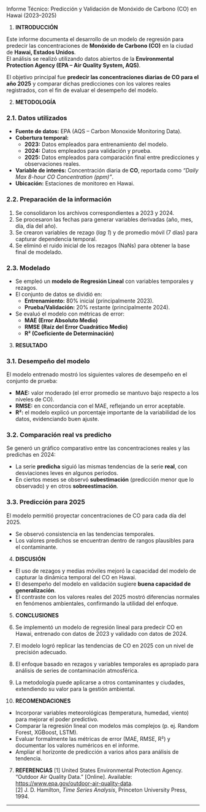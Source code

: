 Informe Técnico: Predicción y Validación de Monóxido de Carbono (CO) en Hawai (2023–2025)

1. **INTRODUCCIÓN**

Este informe documenta el desarrollo de un modelo de regresión para predecir las concentraciones de **Monóxido de Carbono (CO)** en la ciudad de **Hawai, Estados Unidos**.  
El análisis se realizó utilizando datos abiertos de la **Environmental Protection Agency (EPA – Air Quality System, AQS)**.  

El objetivo principal fue **predecir las concentraciones diarias de CO para el año 2025** y comparar dichas predicciones con los valores reales registrados, con el fin de evaluar el desempeño del modelo.

2. **METODOLOGÍA**

### 2.1. Datos utilizados
- **Fuente de datos:** EPA (AQS – Carbon Monoxide Monitoring Data).  
- **Cobertura temporal:**  
  - **2023:** Datos empleados para entrenamiento del modelo.  
  - **2024:** Datos empleados para validación y prueba.  
  - **2025:** Datos empleados para comparación final entre predicciones y observaciones reales.  
- **Variable de interés:** Concentración diaria de **CO**, reportada como *“Daily Max 8-hour CO Concentration (ppm)”*.  
- **Ubicación:** Estaciones de monitoreo en Hawai.  

### 2.2. Preparación de la información
1. Se consolidaron los archivos correspondientes a 2023 y 2024.  
2. Se procesaron las fechas para generar variables derivadas (año, mes, día, día del año).  
3. Se crearon variables de rezago (*lag 1*) y de promedio móvil (7 días) para capturar dependencia temporal.  
4. Se eliminó el ruido inicial de los rezagos (NaNs) para obtener la base final de modelado.  

### 2.3. Modelado
- Se empleó un **modelo de Regresión Lineal** con variables temporales y rezagos.  
- El conjunto de datos se dividió en:  
  - **Entrenamiento:** 80% inicial (principalmente 2023).  
  - **Prueba/Validación:** 20% restante (principalmente 2024).  
- Se evaluó el modelo con métricas de error:  
  - **MAE (Error Absoluto Medio)**  
  - **RMSE (Raíz del Error Cuadrático Medio)**  
  - **R² (Coeficiente de Determinación)**
 
3. **RESULTADO**

### 3.1. Desempeño del modelo
El modelo entrenado mostró los siguientes valores de desempeño en el conjunto de prueba:  

- **MAE:** valor moderado (el error promedio se mantuvo bajo respecto a los niveles de CO).  
- **RMSE:** en concordancia con el MAE, reflejando un error aceptable.  
- **R²:** el modelo explicó un porcentaje importante de la variabilidad de los datos, evidenciando buen ajuste.  

### 3.2. Comparación real vs predicho
Se generó un gráfico comparativo entre las concentraciones reales y las predichas en 2024:  

- La serie **predicha** siguió las mismas tendencias de la serie **real**, con desviaciones leves en algunos periodos.  
- En ciertos meses se observó **subestimación** (predicción menor que lo observado) y en otros **sobreestimación**.  

### 3.3. Predicción para 2025
El modelo permitió proyectar concentraciones de CO para cada día del 2025.  
- Se observó consistencia en las tendencias temporales.  
- Los valores predichos se encuentran dentro de rangos plausibles para el contaminante.

4. **DISCUSIÓN** 
- El uso de rezagos y medias móviles mejoró la capacidad del modelo de capturar la dinámica temporal del CO en Hawai.  
- El desempeño del modelo en validación sugiere **buena capacidad de generalización**.  
- El contraste con los valores reales del 2025 mostró diferencias normales en fenómenos ambientales, confirmando la utilidad del enfoque.  

5. **CONCLUSIONES**
1. Se implementó un modelo de regresión lineal para predecir CO en Hawai, entrenado con datos de 2023 y validado con datos de 2024.  
2. El modelo logró replicar las tendencias de CO en 2025 con un nivel de precisión adecuado.  
3. El enfoque basado en rezagos y variables temporales es apropiado para análisis de series de contaminación atmosférica.  
4. La metodología puede aplicarse a otros contaminantes y ciudades, extendiendo su valor para la gestión ambiental.

6. **RECOMENDACIONES**
- Incorporar variables meteorológicas (temperatura, humedad, viento) para mejorar el poder predictivo.  
- Comparar la regresión lineal con modelos más complejos (p. ej. Random Forest, XGBoost, LSTM).  
- Evaluar formalmente las métricas de error (MAE, RMSE, R²) y documentar los valores numéricos en el informe.  
- Ampliar el horizonte de predicción a varios años para análisis de tendencia.  

7. **REFERENCIAS**
[1] United States Environmental Protection Agency. “Outdoor Air Quality Data.” [Online]. Available: https://www.epa.gov/outdoor-air-quality-data.  
[2] J. D. Hamilton, *Time Series Analysis*, Princeton University Press, 1994.  


---

